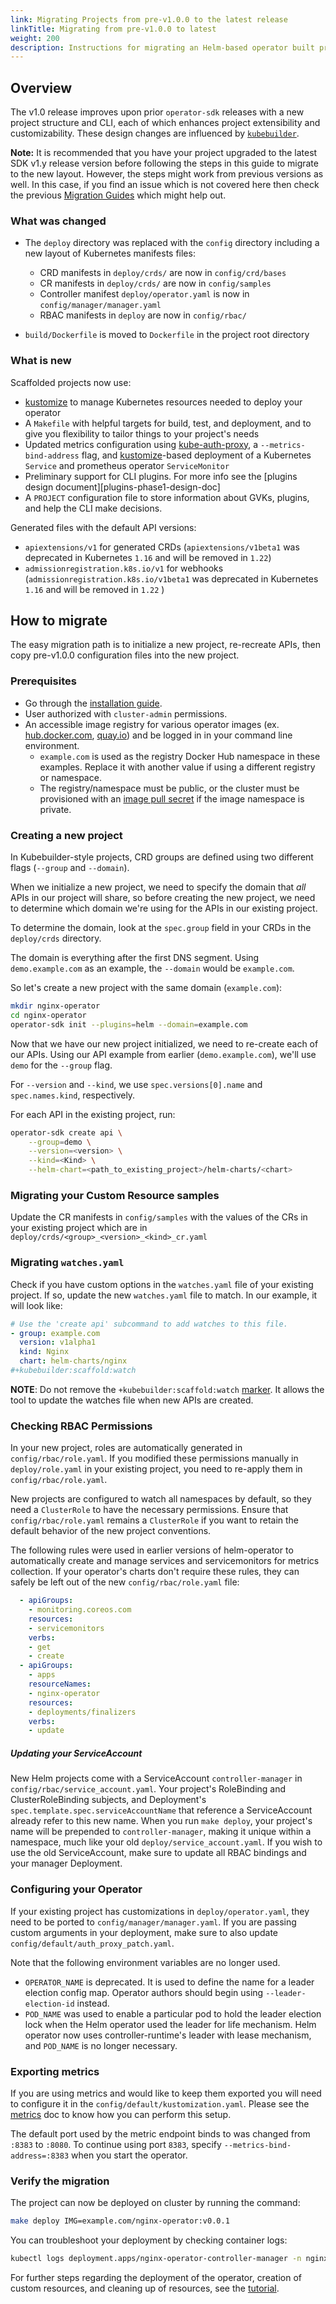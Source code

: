 ```yaml
---
link: Migrating Projects from pre-v1.0.0 to the latest release
linkTitle: Migrating from pre-v1.0.0 to latest
weight: 200
description: Instructions for migrating an Helm-based operator built prior to `v1.0.0` to use a Kubebuilder-style.
---
```


## Overview

The v1.0 release improves upon prior `operator-sdk` releases with a new project structure and CLI, each of which enhances project extensibility and customizability. These design changes are influenced by [`kubebuilder`](https://book.kubebuilder.io/).

**Note:** It is recommended that you have your project upgraded to the latest SDK v1.y release version before following the steps in this guide to migrate to the new layout. However, the steps might work from previous versions as well. In this case, if you find an issue which is not covered here then check the previous [Migration Guides][migration-doc] which might help out.

### What was changed

- The `deploy` directory was replaced with the `config` directory including a new layout of Kubernetes manifests files:
    * CRD manifests in `deploy/crds/` are now in `config/crd/bases`
    * CR manifests in `deploy/crds/` are now in `config/samples`
    * Controller manifest `deploy/operator.yaml` is now in `config/manager/manager.yaml`
    * RBAC manifests in `deploy` are now in `config/rbac/`

- `build/Dockerfile` is moved to `Dockerfile` in the project root directory

### What is new

Scaffolded projects now use:

- [kustomize][kustomize] to manage Kubernetes resources needed to deploy your operator
- A `Makefile` with helpful targets for build, test, and deployment, and to give you flexibility to tailor things to your project's needs
- Updated metrics configuration using [kube-auth-proxy][kube-auth-proxy], a `--metrics-bind-address` flag, and [kustomize][kustomize]-based deployment of a Kubernetes `Service` and prometheus operator `ServiceMonitor`
- Preliminary support for CLI plugins. For more info see the [plugins design document][plugins-phase1-design-doc]
- A `PROJECT` configuration file to store information about GVKs, plugins, and help the CLI make decisions.

Generated files with the default API versions:

- `apiextensions/v1` for generated CRDs (`apiextensions/v1beta1` was deprecated in Kubernetes `1.16` and will be removed in `1.22`)
- `admissionregistration.k8s.io/v1` for webhooks (`admissionregistration.k8s.io/v1beta1` was deprecated in Kubernetes `1.16` and will be removed in `1.22` )

## How to migrate

The easy migration path is to initialize a new project, re-recreate APIs, then copy pre-v1.0.0 configuration files into the new project.

### Prerequisites

- Go through the [installation guide][install-guide].
- User authorized with `cluster-admin` permissions.
- An accessible image registry for various operator images (ex. [hub.docker.com](https://hub.docker.com/signup),
[quay.io](https://quay.io/)) and be logged in in your command line environment.
  - `example.com` is used as the registry Docker Hub namespace in these examples.
  Replace it with another value if using a different registry or namespace.
  - The registry/namespace must be public, or the cluster must be provisioned with an
  [image pull secret][k8s-image-pull-sec] if the image namespace is private.

### Creating a new project

In Kubebuilder-style projects, CRD groups are defined using two different flags
(`--group` and `--domain`).

When we initialize a new project, we need to specify the domain that _all_ APIs in
our project will share, so before creating the new project, we need to determine which
domain we're using for the APIs in our existing project.

To determine the domain, look at the `spec.group` field in your CRDs in the
`deploy/crds` directory.

The domain is everything after the first DNS segment. Using `demo.example.com` as an
example, the `--domain` would be `example.com`.

So let's create a new project with the same domain (`example.com`):

```sh
mkdir nginx-operator
cd nginx-operator
operator-sdk init --plugins=helm --domain=example.com
```

Now that we have our new project initialized, we need to re-create each of our APIs.
Using our API example from earlier (`demo.example.com`), we'll use `demo` for the
`--group` flag.

For `--version` and `--kind`, we use `spec.versions[0].name` and `spec.names.kind`, respectively.

For each API in the existing project, run:
```sh
operator-sdk create api \
    --group=demo \
    --version=<version> \
    --kind=<Kind> \
    --helm-chart=<path_to_existing_project>/helm-charts/<chart>
```

### Migrating your Custom Resource samples

Update the CR manifests in `config/samples` with the values of the CRs in your existing project which are in `deploy/crds/<group>_<version>_<kind>_cr.yaml`

### Migrating `watches.yaml`

Check if you have custom options in the `watches.yaml` file of your existing project. If so, update the new `watches.yaml` file to match. In our example, it will look like:

```yaml
# Use the 'create api' subcommand to add watches to this file.
- group: example.com
  version: v1alpha1
  kind: Nginx
  chart: helm-charts/nginx
#+kubebuilder:scaffold:watch
```

**NOTE**: Do not remove the `+kubebuilder:scaffold:watch` [marker][marker]. It allows the tool to update the watches file when new APIs are created.

### Checking RBAC Permissions

In your new project, roles are automatically generated in `config/rbac/role.yaml`.
If you modified these permissions manually in `deploy/role.yaml` in your existing
project, you need to re-apply them in `config/rbac/role.yaml`.

New projects are configured to watch all namespaces by default, so they need a `ClusterRole` to have the necessary permissions. Ensure that `config/rbac/role.yaml` remains a `ClusterRole` if you want to retain the default behavior of the new project conventions.

<!--
todo(camilamacedo86): Create an Ansible operator scope document.
https://github.com/operator-framework/operator-sdk/issues/3447
-->

The following rules were used in earlier versions of helm-operator to automatically create and manage services and servicemonitors for metrics collection. If your operator's charts don't require these rules, they can safely be left out of the new `config/rbac/role.yaml` file:

```yaml  
  - apiGroups:
    - monitoring.coreos.com
    resources:
    - servicemonitors
    verbs:
    - get
    - create
  - apiGroups:
    - apps
    resourceNames:
    - nginx-operator
    resources:
    - deployments/finalizers
    verbs:
    - update
```

##### Updating your ServiceAccount

New Helm projects come with a ServiceAccount `controller-manager` in `config/rbac/service_account.yaml`.
Your project's RoleBinding and ClusterRoleBinding subjects, and Deployment's `spec.template.spec.serviceAccountName`
that reference a ServiceAccount already refer to this new name. When you run `make deploy`,
your project's name will be prepended to `controller-manager`, making it unique within a namespace,
much like your old `deploy/service_account.yaml`. If you wish to use the old ServiceAccount,
make sure to update all RBAC bindings and your manager Deployment.

### Configuring your Operator

If your existing project has customizations in `deploy/operator.yaml`, they need to be ported to
`config/manager/manager.yaml`. If you are passing custom arguments in your deployment, make sure to also update `config/default/auth_proxy_patch.yaml`.

Note that the following environment variables are no longer used.

- `OPERATOR_NAME` is deprecated. It is used to define the name for a leader election config map. Operator authors should begin using `--leader-election-id` instead.
- `POD_NAME` was used to enable a particular pod to hold the leader election lock when the Helm operator used the leader for life mechanism. Helm operator now uses controller-runtime's leader with lease mechanism, and `POD_NAME` is no longer necessary.

### Exporting metrics

If you are using metrics and would like to keep them exported you will need to configure
it in the `config/default/kustomization.yaml`. Please see the [metrics][metrics] doc to know how you can perform this setup.

The default port used by the metric endpoint binds to was changed from `:8383` to `:8080`. To continue using port `8383`, specify `--metrics-bind-address=:8383` when you start the operator.

### Verify the migration

The project can now be deployed on cluster by running the command:

```sh
make deploy IMG=example.com/nginx-operator:v0.0.1
```

You can troubleshoot your deployment by checking container logs:
```sh
kubectl logs deployment.apps/nginx-operator-controller-manager -n nginx-operator-system -c manager
```

For further steps regarding the deployment of the operator, creation of custom resources, and cleaning up of resources, see the [tutorial][tutorial-deploy].

[install-guide]: /docs/building-operators/helm/installation
[k8s-image-pull-sec]:https://kubernetes.io/docs/tasks/configure-pod-container/pull-image-private-registry/
[kustomize]: https://github.com/kubernetes-sigs/kustomize
[kube-auth-proxy]: https://github.com/brancz/kube-rbac-proxy
[metrics]: https://book.kubebuilder.io/reference/metrics.html?highlight=metr#metrics
[marker]: https://book.kubebuilder.io/reference/markers.html?highlight=markers#marker-syntax
[migration-doc]: /docs/upgrading-sdk-version/
[tutorial-deploy]: /docs/building-operators/helm/tutorial/#run-the-operator
